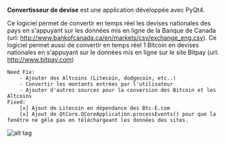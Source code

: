 **Convertisseur de devise** est une application développée avec PyQt4.

Ce logiciel permet de convertir en temps réel les devises nationales des pays en s'appuyant sur les données
mis en ligne de la Banque de Canada (url: http://www.bankofcanada.ca/en/markets/csv/exchange_eng.csv).
Ce logiciel permet aussi de convertir en temps réel 1 Bitcoin en devises nationales en s'appuyant sur le données
mis en ligne sur le site Bitpay (url: http://www.bitpay.com)

	Need Fix: 
	    - Ajouter des Altcoins (Litecoin, dodgecoin, etc..)
	    - Convertir les montants entrées par l'utilisateur
	    - Ajouter d'autres sources pour la conversion des Bitcoin et les Altcoins
	Fixed:
	    [x] Ajout de Litecoin en dépendance des Btc-E.com 
	    [x] Ajout de QtCore.QCoreApplication.processEvents() pour que la fenêtre ne gêle pas en téléchargeant les données des sites.


![alt tag](http://1.bp.blogspot.com/-B8M0CHBDn5M/Vb-Ky1tixaI/AAAAAAAAAPA/tYhG0LfyfhQ/s640/S%25C3%25A9lection_003.bmp)